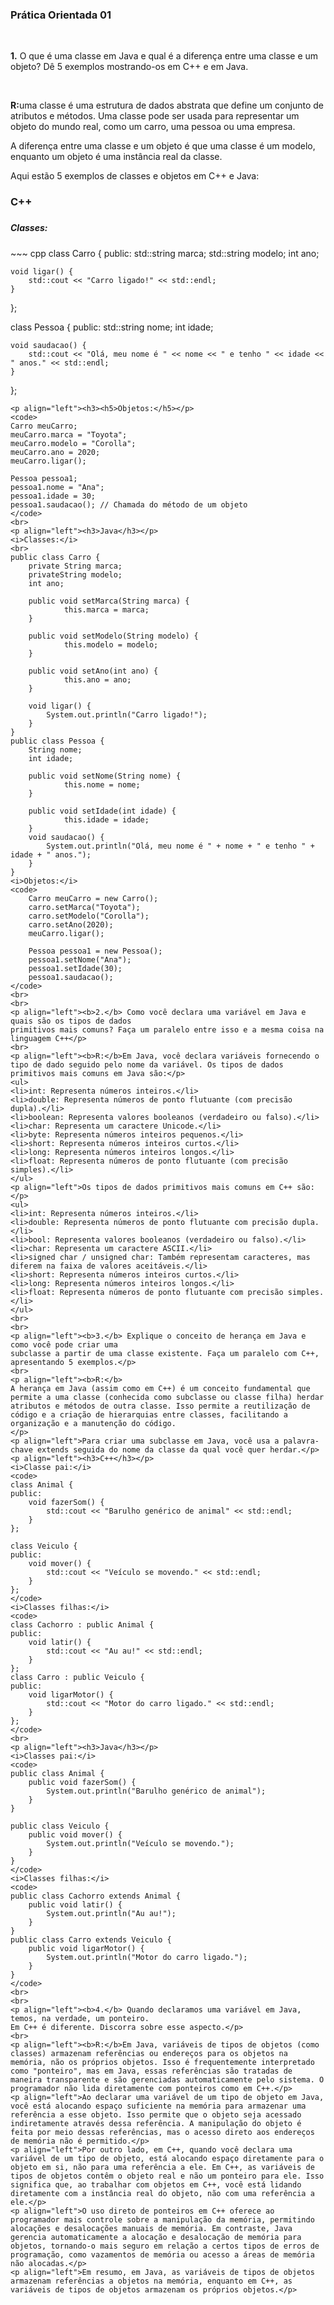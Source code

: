 <h3 align="left">Prática Orientada 01</h3>
<br>
<p align="left"><b>1.</b> O que é uma classe em Java e qual é a diferença entre uma classe e um 
objeto? Dê 5 exemplos mostrando-os em C++ e em Java.</p>
<br>
<p align="left"><b>R:</b>uma classe é uma estrutura de dados abstrata que define um conjunto de atributos e métodos. Uma classe pode ser usada para representar um objeto do mundo real, como um carro, uma pessoa ou uma empresa. </p>
<p align="left">A diferença entre uma classe e um objeto é que uma classe é um modelo, enquanto um objeto é uma instância real da classe.</p>

<p align="left">Aqui estão 5 exemplos de classes e objetos em C++ e Java:</p>

<p align="left"><h3>C++</h3></p>
<p align="left"><h3><h5>Classes:</h5></p>
~~~ cpp
class Carro {
public:
    std::string marca;
    std::string modelo;
    int ano;

    void ligar() {
        std::cout << "Carro ligado!" << std::endl;
    }
};

class Pessoa {
public:
    std::string nome;
    int idade;

    void saudacao() {
        std::cout << "Olá, meu nome é " << nome << " e tenho " << idade << " anos." << std::endl;
    }
};
~~~
<p align="left"><h3><h5>Objetos:</h5></p>
<code>
Carro meuCarro;
meuCarro.marca = "Toyota";
meuCarro.modelo = "Corolla";
meuCarro.ano = 2020;
meuCarro.ligar();

Pessoa pessoa1;
pessoa1.nome = "Ana";
pessoa1.idade = 30;
pessoa1.saudacao(); // Chamada do método de um objeto
</code>
<br>
<p align="left"><h3>Java</h3></p>
<i>Classes:</i>
<br>
public class Carro {
    private String marca;
    privateString modelo;
    int ano;
    
	public void setMarca(String marca) {
			this.marca = marca;
	}
	
	public void setModelo(String modelo) {
			this.modelo = modelo;
	}
	
	public void setAno(int ano) {
			this.ano = ano;
	}
	
    void ligar() {
        System.out.println("Carro ligado!");
    }
}
public class Pessoa {
    String nome;
    int idade;
    
	public void setNome(String nome) {
			this.nome = nome;
	}
	
	public void setIdade(int idade) {
			this.idade = idade;
	}
    void saudacao() {
        System.out.println("Olá, meu nome é " + nome + " e tenho " + idade + " anos.");
    }
}
<i>Objetos:</i>
<code>
	Carro meuCarro = new Carro();
	carro.setMarca("Toyota");
	carro.setModelo("Corolla");
	carro.setAno(2020);
	meuCarro.ligar();

	Pessoa pessoa1 = new Pessoa();
	pessoa1.setNome("Ana");
	pessoa1.setIdade(30);
	pessoa1.saudacao();
</code>
<br>
<br>
<p align="left"><b>2.</b> Como você declara uma variável em Java e quais são os tipos de dados 
primitivos mais comuns? Faça um paralelo entre isso e a mesma coisa na linguagem C++</p>
<br>
<p align="left"><b>R:</b>Em Java, você declara variáveis fornecendo o tipo de dado seguido pelo nome da variável. Os tipos de dados primitivos mais comuns em Java são:</p>
<ul>
<li>int: Representa números inteiros.</li>
<li>double: Representa números de ponto flutuante (com precisão dupla).</li>
<li>boolean: Representa valores booleanos (verdadeiro ou falso).</li>
<li>char: Representa um caractere Unicode.</li>
<li>byte: Representa números inteiros pequenos.</li>
<li>short: Representa números inteiros curtos.</li>
<li>long: Representa números inteiros longos.</li>
<li>float: Representa números de ponto flutuante (com precisão simples).</li>
</ul>
<p align="left">Os tipos de dados primitivos mais comuns em C++ são:</p>
<ul>
<li>int: Representa números inteiros.</li>
<li>double: Representa números de ponto flutuante com precisão dupla.</li>
<li>bool: Representa valores booleanos (verdadeiro ou falso).</li>
<li>char: Representa um caractere ASCII.</li>
<li>signed char / unsigned char: Também representam caracteres, mas diferem na faixa de valores aceitáveis.</li>
<li>short: Representa números inteiros curtos.</li>
<li>long: Representa números inteiros longos.</li>
<li>float: Representa números de ponto flutuante com precisão simples.</li>
</ul>
<br>
<br>
<p align="left"><b>3.</b> Explique o conceito de herança em Java e como você pode criar uma 
subclasse a partir de uma classe existente. Faça um paralelo com C++, apresentando 5 exemplos.</p>
<br>
<p align="left"><b>R:</b>
A herança em Java (assim como em C++) é um conceito fundamental que permite a uma classe (conhecida como subclasse ou classe filha) herdar atributos e métodos de outra classe. Isso permite a reutilização de código e a criação de hierarquias entre classes, facilitando a organização e a manutenção do código.
</p>
<p align="left">Para criar uma subclasse em Java, você usa a palavra-chave extends seguida do nome da classe da qual você quer herdar.</p>
<p align="left"><h3>C++</h3></p>
<i>Classe pai:</i>
<code>
class Animal {
public:
    void fazerSom() {
        std::cout << "Barulho genérico de animal" << std::endl;
    }
};

class Veiculo {
public:
    void mover() {
        std::cout << "Veículo se movendo." << std::endl;
    }
};
</code>
<i>Classes filhas:</i>
<code>
class Cachorro : public Animal {
public:
    void latir() {
        std::cout << "Au au!" << std::endl;
    }
};
class Carro : public Veiculo {
public:
    void ligarMotor() {
        std::cout << "Motor do carro ligado." << std::endl;
    }
};
</code>
<br>
<p align="left"><h3>Java</h3></p>
<i>Classes pai:</i>
<code>
public class Animal {
    public void fazerSom() {
        System.out.println("Barulho genérico de animal");
    }
}

public class Veiculo {
    public void mover() {
        System.out.println("Veículo se movendo.");
    }
}
</code>
<i>Classes filhas:</i>
<code>
public class Cachorro extends Animal {
    public void latir() {
        System.out.println("Au au!");
    }
}
public class Carro extends Veiculo {
    public void ligarMotor() {
        System.out.println("Motor do carro ligado.");
    }
}
</code>
<br>
<br>
<p align="left"><b>4.</b> Quando declaramos uma variável em Java, temos, na verdade, um ponteiro. 
Em C++ é diferente. Discorra sobre esse aspecto.</p>
<br>
<p align="left"><b>R:</b>Em Java, variáveis de tipos de objetos (como classes) armazenam referências ou endereços para os objetos na memória, não os próprios objetos. Isso é frequentemente interpretado como "ponteiro", mas em Java, essas referências são tratadas de maneira transparente e são gerenciadas automaticamente pelo sistema. O programador não lida diretamente com ponteiros como em C++.</p>
<p align="left">Ao declarar uma variável de um tipo de objeto em Java, você está alocando espaço suficiente na memória para armazenar uma referência a esse objeto. Isso permite que o objeto seja acessado indiretamente através dessa referência. A manipulação do objeto é feita por meio dessas referências, mas o acesso direto aos endereços de memória não é permitido.</p>
<p align="left">Por outro lado, em C++, quando você declara uma variável de um tipo de objeto, está alocando espaço diretamente para o objeto em si, não para uma referência a ele. Em C++, as variáveis de tipos de objetos contêm o objeto real e não um ponteiro para ele. Isso significa que, ao trabalhar com objetos em C++, você está lidando diretamente com a instância real do objeto, não com uma referência a ele.</p>
<p align="left">O uso direto de ponteiros em C++ oferece ao programador mais controle sobre a manipulação da memória, permitindo alocações e desalocações manuais de memória. Em contraste, Java gerencia automaticamente a alocação e desalocação de memória para objetos, tornando-o mais seguro em relação a certos tipos de erros de programação, como vazamentos de memória ou acesso a áreas de memória não alocadas.</p>
<p align="left">Em resumo, em Java, as variáveis de tipos de objetos armazenam referências a objetos na memória, enquanto em C++, as variáveis de tipos de objetos armazenam os próprios objetos.</p>